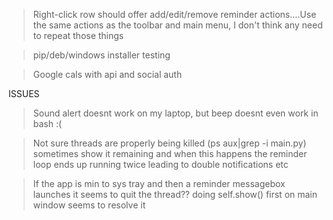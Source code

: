 > Right-click row should offer add/edit/remove reminder actions....Use the same actions as the toolbar and main menu, I don't think any need to repeat those things

> pip/deb/windows installer testing

> Google cals with api and social auth


ISSUES

> Sound alert doesnt work on my laptop, but beep doesnt even work in bash :(

> Not sure threads are properly being killed (ps aux|grep -i main.py)
  sometimes show it remaining and when this happens the reminder loop
  ends up running twice leading to double notifications etc

> If the app is min to sys tray and then a reminder messagebox launches it
  seems to quit the thread?? doing self.show() first on main window seems to resolve it




